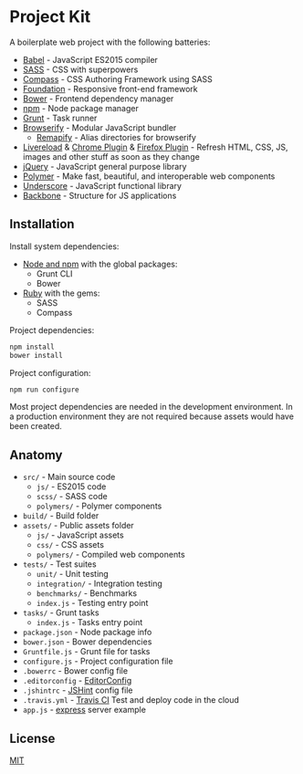 # Project Kit

A boilerplate web project with the following batteries:

- [Babel](http://babeljs.io/) - JavaScript ES2015 compiler
- [SASS](http://sass-lang.com/) - CSS with superpowers
- [Compass](http://compass-style.org/) - CSS Authoring Framework using SASS
- [Foundation](foundation.zurb.com) - Responsive front-end framework
- [Bower](http://bower.io) - Frontend dependency manager
- [npm](http://npmjs.org) - Node package manager
- [Grunt](http://gruntjs.com) - Task runner
- [Browserify](http://browserify.org/) - Modular JavaScript bundler
  - [Remapify](https://github.com/joeybaker/remapify) - Alias directories for browserify
- [Livereload](http://livereload.com/) & [Chrome Plugin](https://chrome.google.com/webstore/detail/livereload/jnihajbhpnppcggbcgedagnkighmdlei) & [Firefox Plugin](https://addons.mozilla.org/en-US/firefox/addon/livereload/) - Refresh HTML, CSS, JS, images and other stuff as soon as they change
- [jQuery](http://jquery.com) - JavaScript general purpose library
- [Polymer](http://polymer-project.org) - Make fast, beautiful, and interoperable web components
- [Underscore](http://underscorejs.org) - JavaScript functional library
- [Backbone](http://backbonejs.org) - Structure for JS applications

## Installation

Install system dependencies:

- [Node and npm](https://github.com/romelperez/workspace/tree/master/node) with the global packages:
  - Grunt CLI
  - Bower
- [Ruby](https://github.com/romelperez/workspace/tree/master/ruby) with the gems:
  - SASS
  - Compass

Project dependencies:

```bash
npm install
bower install
```

Project configuration:

```bash
npm run configure
```

Most project dependencies are needed in the development environment. In a production
environment they are not required because assets would have been created.

## Anatomy

- `src/` - Main source code
  - `js/` - ES2015 code
  - `scss/` - SASS code
  - `polymers/` - Polymer components
- `build/` - Build folder
- `assets/` - Public assets folder
  - `js/` - JavaScript assets
  - `css/` - CSS assets
  - `polymers/` - Compiled web components
- `tests/` - Test suites
  - `unit/` - Unit testing
  - `integration/` - Integration testing
  - `benchmarks/` - Benchmarks
  - `index.js` - Testing entry point
- `tasks/` - Grunt tasks
  - `index.js` - Tasks entry point
- `package.json` - Node package info
- `bower.json` - Bower dependencies
- `Gruntfile.js` - Grunt file for tasks
- `configure.js` - Project configuration file
- `.bowerrc` - Bower config file
- `.editorconfig` - [EditorConfig](http://editorconfig.org/)
- `.jshintrc` - [JSHint](http://jshint.com/) config file
- `.travis.yml` - [Travis CI](https://travis-ci.org) Test and deploy code in the cloud
- `app.js` - [express](http://expressjs.com/) server example

## License

[MIT](./LICENSE)
